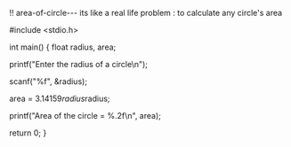 !! area-of-circle--- its like a real life problem : to calculate any circle's area

#include <stdio.h>

int main()
{
  float radius, area;

  printf("Enter the radius of a circle\n");

  scanf("%f", &radius);

  area = 3.14159*radius*radius;

  printf("Area of the circle = %.2f\n", area); 

  return 0;
}
